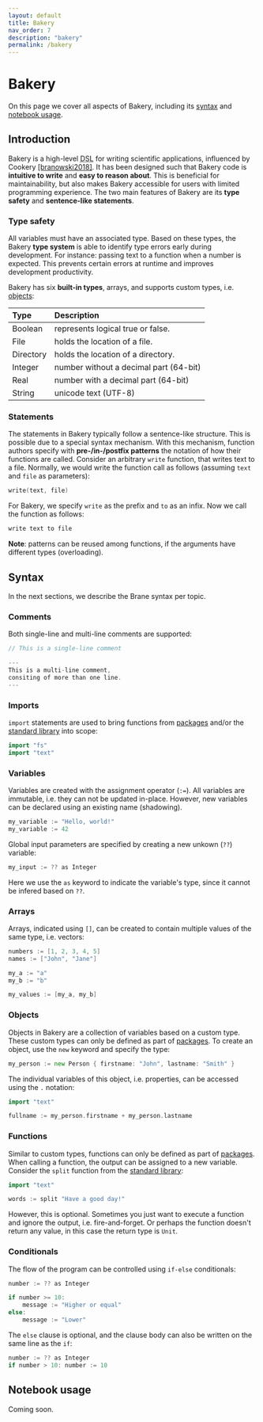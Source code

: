 ```yaml
---
layout: default
title: Bakery
nav_order: 7
description: "bakery"
permalink: /bakery
---
```


# Bakery
On this page we cover all aspects of Bakery, including its [syntax](#syntax) and [notebook usage](#notebook-usage).

## Introduction
Bakery is a high-level <abbr title="Domain-specific language">DSL</abbr> for writing scientific applications, influenced by Cookery [[branowski2018]](https://doi.org/10.1109/eScience.2018.00102). It has been designed such that Bakery code is __intuitive to write__ and __easy to reason about__. This is beneficial for maintainability, but also makes Bakery accessible for users with limited programming experience. The two main features of Bakery are its __type safety__ and __sentence-like statements__.

### Type safety
All variables must have an associated type. Based on these types, the Bakery __type system__ is able to identify type errors early during development. For instance: passing text to a function when a number is expected. This prevents certain errors at runtime and improves development productivity. 

Bakery has six __built-in types__, arrays, and supports custom types, i.e. [objects](#objects):

| Type      | Description                                      | 
|:----------|:-------------------------------------------------|
| Boolean   | represents logical true or false.                |
| File      | holds the location of a file.                    |
| Directory | holds the location of a directory.               |
| Integer   | number without a decimal part (64-bit) |
| Real      | number with a decimal part (64-bit)  |
| String    | unicode text (UTF-8) |

### Statements
The statements in Bakery typically follow a sentence-like structure. This is possible due to a special syntax mechanism. With this mechanism, function authors specify with __pre-/in-/postfix patterns__ the notation of how their functions are called. Consider an arbitrary `write` function, that writes text to a file. Normally, we would write the function call as follows (assuming `text` and `file` as parameters):

```go
write(text, file)
```

For Bakery, we specify `write` as the prefix and `to` as an infix. Now we call the function as follows:

```go
write text to file
```

__Note__: patterns can be reused among functions, if the arguments have different types (overloading).

## Syntax
In the next sections, we describe the Brane syntax per topic. 

### Comments
Both single-line and multi-line comments are supported:

```go
// This is a single-line comment

--- 
This is a multi-line comment,
consiting of more than one line.
---
```

### Imports
`import` statements are used to bring functions from [packages](/brane/packages/packages.html) and/or the [standard library](/brane/standard-library/standard-library.html) into scope:

```go
import "fs"
import "text"
```

### Variables
Variables are created with the assignment operator (`:=`). All variables are immutable, i.e. they can not be updated in-place. However, new variables can be declared using an existing name (shadowing).

```go
my_variable := "Hello, world!"
my_variable := 42
```

Global input parameters are specified by creating a new unkown (`??`) variable:

```go
my_input := ?? as Integer
```

Here we use the `as` keyword to indicate the variable's type, since it cannot be infered based on `??`.

### Arrays
Arrays, indicated using `[]`, can be created to contain multiple values of the same type, i.e. vectors:

```go
numbers := [1, 2, 3, 4, 5]
names := ["John", "Jane"]

my_a := "a"
my_b := "b"

my_values := [my_a, my_b]
```

### Objects
Objects in Bakery are a collection of variables based on a custom type. These custom types can only be defined as part of [packages](/brane/packages/packages.html). To create an object, use the `new` keyword and specify the type:

```go
my_person := new Person { firstname: "John", lastname: "Smith" }
```

The individual variables of this object, i.e. properties, can be accessed using the `.` notation:

```go
import "text"

fullname := my_person.firstname + my_person.lastname
```

### Functions
Similar to custom types, functions can only be defined as part of [packages](/brane/packages/packages.html). When calling a function, the output can be assigned to a new variable. Consider the `split` function from the [standard library](/brane/standard-library/standard-library.html):

```go
import "text"

words := split "Have a good day!"
```

However, this is optional. Sometimes you just want to execute a function and ignore the output, i.e. fire-and-forget. Or perhaps the function doesn't return any value, in this case the return type is `Unit`.

### Conditionals
The flow of the program can be controlled using `if-else` conditionals:

```go
number := ?? as Integer

if number >= 10: 
    message := "Higher or equal"
else:
    message := "Lower"
```
The `else` clause is optional, and the clause body can also be written on the same line as the `if`:

```go
number := ?? as Integer
if number > 10: number := 10
```

## Notebook usage
Coming soon.